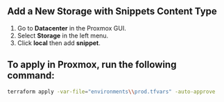 ## Add a New Storage with Snippets Content Type

1. Go to **Datacenter** in the Proxmox GUI.
2. Select **Storage** in the left menu.
3. Click **local** then add **snippet**.

## To apply in Proxmox, run the following command:
```sh
terraform apply -var-file="environments\\prod.tfvars" -auto-approve
```
